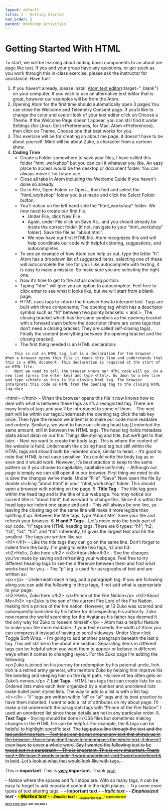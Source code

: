 ```yaml
---
layout: default
title: 1 - Getting Started
nav_order: 2
parent: Workshop Activities
---
```


# Getting Started With HTML

To start, we will be learning about adding basic components to an about me page like text. If you and your group have any questions, or get stuck as you work through this in-class exercise, please ask the instructor for assistance.  Have fun!

1.  If you haven’t already, please install [Atom text editor](https://atom.io/){:target="_blank"} on your computer. If you wish to use an alternative text editor that is great, however our examples will be from the Atom.
2.  Opening Atom for the first time should automatically open 3 pages.You can close the Welcome and Telemetry Consent page. If you’d like to change the color and overall look of your text editor click on Choose a Theme. If the Welcome Page doesn’t appear, you can still find it under Settings (for Linux: Edit->Preferences, for Mac: Atom->Preferences), then click on Theme. Choose one that best works for you.
3.  This exercise will be for creating an about me page, it doesn’t have to be about yourself. Mine will be about Zuke, a character from a cartoon show.
4.  **Coding Time**
    -   Create a Folder somewhere to save your files, I have called this folder “html_workshop” but you can call it whatever you like. An easy place to access would be the desktop or document folder. You can always move it for future use.
    -   Close all tabs in Atom including the Welcome Guide if you haven't done so already.
    -   Go to File, Open Folder or Open.., then find and select the “html_workshop” folder you just made and click the Select Folder button.
    -   You’ll notice on the left hand side the “html_workshop” folder. We now need to create our first file.
        -   Under File, click  New File
        -   Again, under File click on Save As.. and you should already be inside the correct folder (if not, navigate to your “html_workshop” folder). Save the file as “about.html”.
        -   We now have our first HTMLfile. Atom recognizes this and will help coordinate our code with helpful coloring, suggestions, and autocompletes.
    -   To see an example of how Atom can help us out, type the letter “h”. Atom has a dropdown list of suggested items, selecting one of these will autocomplete the line for you. Like autocomplete with texting, it is easy to make a mistake. So make sure you are selecting the right one.
    -   Now it’s time to get to the actual coding portion.
    -   Typing “html” will give you an option to autocomplete. Feel free to click enter to see what it looks like, but we will start from a blank page.
    -   HTML uses tags to inform the browser how to interpret text. Tags are built with three components; The opening tag which has a descriptor symbol such as “h1” between two pointy brackets: < and >, The closing bracket which has the same symbols as the opening bracket with a forward slash before the descriptor (there are some tags that don’t need a closing bracket. They are called self-closing tags), Finally the content (everything between the opening bracket and the closing bracket).
    -   The first thing needed is an HTML declaration: 
<!DOCTYPE html>
    -   this is not an HTML tag, but is a declaration for the browser. When a browser opens this file it reads this line and understands that this is a HTML document. This declaration is required at the start of an HTML file.
    -   Next we need to tell the browser where our HTML code will go. On a new line (press the enter key) and type <html>. Go down to a new line and type </html> as this is the closing html tag. The browser interprets this code as HTML from the opening tag to the closing HTML tag.<br>
&lt;html&gt;
&lt;/html&gt;
    -   When the browser opens this file it now knows how to deal with what is between these tags as it’s a recognized tag. There are many kinds of tags and you’ll be introduced to some of them.
    -   The next part will be within our tags.Underneath the opening tag click the tab key once. Then type <head> the reason we indent is to make our code more readable and orderly. Similarly, we want to have our closing head tag (</head>) indented the same amount, still in between the HTML tags. The head tag holds metadata (data about data) on our file. Things like styling and title, but we’ll get to that later.
    -   Next we want to create the body tags. This is where the content of the website is held. Underneath the closing head tag but still within the HTML tags <body> and </body> should both be indented once, similar to head.
    -   It’s good to note that HTML is not case sensitive. You could write the body tag as <BODY> or even <BoDy> and it would work. However, it’s best practice to keep to the same pattern so if you choose to capitalize, capitalize uniformly.
    -   Although our page is empty we can still open it in our browser. First thing we need to do is save the changes we’ve made. Under “File”, “Save”. Now open the file by double clicking “about.html” in your “html_workshop” folder. This should open a browser with nothing on the page.
5.  **Title Tag**
    -   The title tag goes within the head tag and is the title of our webpage. You may notice our current title is “about.html”, but we want to change this. Since it is within the head tags we indent one space and add <title></title>
    -   This will always be one line, so leaving the closing tag on the same line will make it more legible than splitting it up. Between the title tags, type “About Me”. Save your file and refresh your browser.
6.  **H and P Tags**
    -   Let’s move onto the body part of our code. “h” tags are HTML heading tags. There are 6 types: “h1”, “h2, “h3”, “h4”, “h5”, and “h6”. Inherently, h1 gives the largest text and h6 the smallest. The tags are written like so:<br>
&lt;h1&gt;&lt;/h1&gt;
    -   Like the title tags they can go on the same line. Don’t forget to indent from the body. I'm going to write two tags, h2 and h3:<br>
&lt;h2&gt;Hello, Zuko here.&lt;/h2&gt;
&lt;h3&gt;About Me&lt;/h3&gt;
    -   See the changes you’ve made by saving and refreshing your webpage. Feel free to try different heading tags to see the difference between them and find what works best for you.
    -   The “p” tag is used for paragraphs of text and are written as:<br>
&lt;p&gt;&lt;/p&gt;
    -   Underneath each h tag, add a paragraph tag. If you are following along you can add the following in the p tags, if not add what is appropriate to your page:<br>
&lt;h2&gt;Hello, Zuko here.&lt;/h2&gt;
&lt;p&gt;Prince of the Fire Nation&lt;/p&gt;
&lt;h3&gt;About Me&lt;/h3&gt;
&lt;p&gt;Zuko is the son of the current Fire Lord of the Fire Nation, making him a prince of the fire nation. However, at 13 Zuko was scarred and subsequently banished by his father for disrespecting his authority. Zuko now roams the world searching for the Avatar as his father has deemed it the only way for Zuko to redeem himself.&lt;/p&gt;
    -   Atom has a helpful feature to make your file more readable. If your text exceeds the width of Atom you can compress it instead of having to scroll sideways. Under View click Toggle Soft Wrap.
    -   I’m going to add another paragraph beneath the last p tag. This will still be in the about me section. Separating items in different tags can be helpful when you want them to appear or behave in different ways when it comes to changing layout. For the Zuko page I’m adding the following:<br>
&lt;p&gt;Zuko is joined on his journey for redemption by his paternal uncle, Iroh. Iroh is a retired army general, who mentors Zuko by helping him improve his fire bending and keeping him on the right path. His love of tea often gets on Zuko’s nerves.&lt;/p&gt;
7.  **List Tags**
    -   HTML has tags that can create lists for us. Ordered lists make each item organized by a number and unordered lists make bullet point styled lists. The way to add to a list is with a list tag:<br>
&lt;li&gt;&lt;/li&gt;
    -   “li” tags are written within “ol” or “ul” tags and its best practice to have them indented. I want to add a list of attributes on my about page. I’ll make a list underneath the paragraph tags with “Prince of the Fire Nation”. I used an unordered list since these details are not in any particular order.
8.  **Text Tags**
    -   Styling should be done in CSS files but sometimes making changes in the HTML file can be helpful. For example, the <del></del>  & <ins></ins> tags can be helpful to highlight specific text. The <del> tag puts a line through the text and the <ins> tag underlines text.
    -   Text tags can be put around any text that shows up in the browser. These tags don't have to encompass the whole text, it doesn't even have to cover a whole word. Say I wanted the following text to be typed out in a paragraph:
        -   This is important. This is very important. Thank you!
        -   We have 2 words in bold, 1 word underlined, and 1 word underlined & in bold. Let’s look at what that would look like with tags.
        -   <p>This is <strong>important</strong>. This is <strong><ins>very</ins> important.</strong> Thank <ins>you!</ins></p>
        -   Notice where the spaces and full stops are. With so many tags, it can be easy to forget to add important content in the right places.
    -   Try some more types of text altering tags.
        -   <strong> - Important text
        -   <i> - Italic text
        -   <em> - Emphasized text
        -   <mark> - Marked text
        -   <small> - Smaller text
        -   <sub> - Subscript text
        -   <sup> - Superscript text

[NEXT STEP: title](act-2.html){: .btn .btn-blue }
